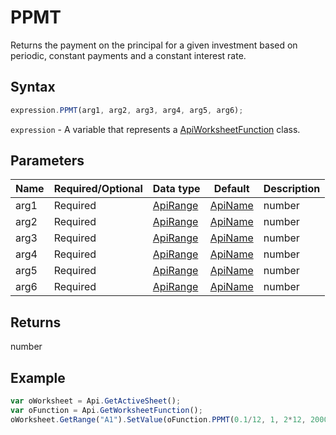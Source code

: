 # PPMT

Returns the payment on the principal for a given investment based on periodic, constant payments and a constant interest rate.

## Syntax

```javascript
expression.PPMT(arg1, arg2, arg3, arg4, arg5, arg6);
```

`expression` - A variable that represents a [ApiWorksheetFunction](../ApiWorksheetFunction.md) class.

## Parameters

| **Name** | **Required/Optional** | **Data type** | **Default** | **Description** |
| ------------- | ------------- | ------------- | ------------- | ------------- |
| arg1 | Required | [ApiRange](../../ApiRange/ApiRange.md) | [ApiName](../../ApiName/ApiName.md) | number |  | The interest rate per period. For example, use 6%/4 for quarterly payments at 6% APR. |
| arg2 | Required | [ApiRange](../../ApiRange/ApiRange.md) | [ApiName](../../ApiName/ApiName.md) | number |  | The period for which the principal payment will be returned. It must be in the range from 1 to to the total number of payment periods. |
| arg3 | Required | [ApiRange](../../ApiRange/ApiRange.md) | [ApiName](../../ApiName/ApiName.md) | number |  | The total number of payment periods in an investment. |
| arg4 | Required | [ApiRange](../../ApiRange/ApiRange.md) | [ApiName](../../ApiName/ApiName.md) | number |  | The present value: the total amount that a series of future payments is worth now. |
| arg5 | Required | [ApiRange](../../ApiRange/ApiRange.md) | [ApiName](../../ApiName/ApiName.md) | number |  | The future value, or cash balance which will be attained after the last payment is made. |
| arg6 | Required | [ApiRange](../../ApiRange/ApiRange.md) | [ApiName](../../ApiName/ApiName.md) | number |  | A logical value: payment at the beginning of the period = 1; payment at the end of the period = 0 or omitted. |

## Returns

number

## Example



```javascript
var oWorksheet = Api.GetActiveSheet();
var oFunction = Api.GetWorksheetFunction();
oWorksheet.GetRange("A1").SetValue(oFunction.PPMT(0.1/12, 1, 2*12, 2000, 0));
```
